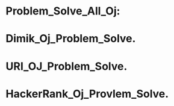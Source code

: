 # Problem_Solve_All_Oj:
#

# Dimik_Oj_Problem_Solve.
# URI_OJ_Problem_Solve.
# HackerRank_Oj_Provlem_Solve.
